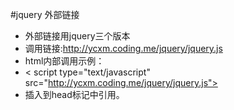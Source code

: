 #jquery 外部链接

+ 外部链接用jquery三个版本
+ 调用链接:<http://ycxm.coding.me/jquery/jquery.js>
+ html内部调用示例：
+ < script type="text/javascript" src="http://ycxm.coding.me/jquery/jquery.js"></script>
+ 插入到head标记中引用。


